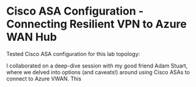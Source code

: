 # Cisco ASA Configuration - Connecting Resilient VPN to Azure WAN Hub

Tested Cisco ASA configuration for this lab topology:

I collaborated on a deep-dive session with my good friend Adam Stuart, where we delved into options (and caveats!) around using Cisco ASAs to connect to Azure VWAN. This 

